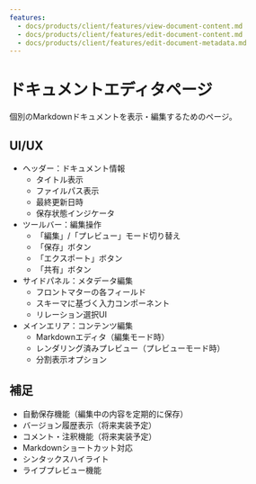 ```yaml
---
features:
  - docs/products/client/features/view-document-content.md
  - docs/products/client/features/edit-document-content.md
  - docs/products/client/features/edit-document-metadata.md
---
```


# ドキュメントエディタページ

個別のMarkdownドキュメントを表示・編集するためのページ。

## UI/UX

- ヘッダー：ドキュメント情報
  - タイトル表示
  - ファイルパス表示
  - 最終更新日時
  - 保存状態インジケータ
- ツールバー：編集操作
  - 「編集」/「プレビュー」モード切り替え
  - 「保存」ボタン
  - 「エクスポート」ボタン
  - 「共有」ボタン
- サイドパネル：メタデータ編集
  - フロントマターの各フィールド
  - スキーマに基づく入力コンポーネント
  - リレーション選択UI
- メインエリア：コンテンツ編集
  - Markdownエディタ（編集モード時）
  - レンダリング済みプレビュー（プレビューモード時）
  - 分割表示オプション

## 補足

- 自動保存機能（編集中の内容を定期的に保存）
- バージョン履歴表示（将来実装予定）
- コメント・注釈機能（将来実装予定）
- Markdownショートカット対応
- シンタックスハイライト
- ライブプレビュー機能
